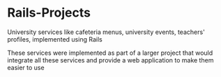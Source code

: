 # Rails-Projects
University services like cafeteria menus, university events, teachers' profiles, implemented using Rails

These services were implemented as part of a larger project that would integrate all these services and provide a web application to make them easier to use 
